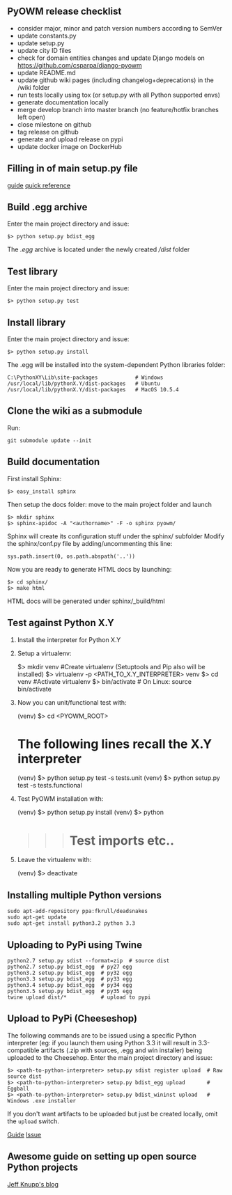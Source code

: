 PyOWM release checklist
-----------------------
* consider major, minor and patch version numbers according to SemVer
* update constants.py
* update setup.py
* update city ID files
* check for domain entities changes and update Django models on https://github.com/csparpa/django-pyowm
* update README.md
* update github wiki pages (including changelog+deprecations) in the /wiki folder
* run tests locally using tox (or setup.py with all Python supported envs)
* generate documentation locally
* merge develop branch into master branch (no feature/hotfix branches left open)
* close milestone on github
* tag release on github
* generate and upload release on pypi
* update docker image on DockerHub


Filling in of main setup.py file
---------------------------------
[guide](https://pythonhosted.org/an_example_pypi_project/setuptools.html)
[quick reference](https://pypi.python.org/pypi?%3Aaction=list_classifiers)

Build .egg archive
------------------
Enter the main project directory and issue:

    $> python setup.py bdist_egg
    
The _.egg_ archive is located under the newly created _/dist_ folder

Test library
------------
Enter the main project directory and issue:

    $> python setup.py test

Install library
---------------
Enter the main project directory and issue:

    $> python setup.py install

The .egg will be installed into the system-dependent Python libraries folder:

    C:\PythonXY\Lib\site-packages            # Windows
    /usr/local/lib/pythonX.Y/dist-packages   # Ubuntu
    /usr/local/lib/pythonX.Y/dist-packages   # MacOS 10.5.4

Clone the wiki as a submodule
-----------------------------
Run:

    git submodule update --init


Build documentation
-------------------
First install Sphinx:

    $> easy_install sphinx

Then setup the docs folder: move to the main project folder and launch

    $> mkdir sphinx
    $> sphinx-apidoc -A "<authorname>" -F -o sphinx pyowm/

Sphinx will create its configuration stuff under the sphinx/ subfolder
Modify the sphinx/conf.py file by adding/uncommenting this line:

    sys.path.insert(0, os.path.abspath('..'))

Now you are ready to generate HTML docs by launching:

    $> cd sphinx/
    $> make html

HTML docs will be generated under sphinx/_build/html


Test against Python X.Y
-----------------------
1. Install the interpreter for Python X.Y
2. Setup a virtualenv:

    $> mkdir venv
    #Create virtualenv (Setuptools and Pip also will be installed)
    $> virtualenv -p <PATH_TO_X.Y_INTERPRETER> venv
    $> cd venv
    #Activate virtualenv
    $> bin/activate    # On Linux: source bin/activate

3. Now you can unit/functional test with:

   (venv) $> cd <PYOWM_ROOT>
   # The following lines recall the X.Y interpreter
   (venv) $> python setup.py test -s tests.unit
   (venv) $> python setup.py test -s tests.functional 

4. Test PyOWM installation with:

   (venv) $> python setup.py install
   (venv) $> python
   >>>  # Test imports etc..

5. Leave the virtualenv with:

   (venv) $> deactivate


Installing multiple Python versions
-----------------------------------
```
sudo apt-add-repository ppa:fkrull/deadsnakes
sudo apt-get update
sudo apt-get install python3.2 python 3.3
```


Uploading to PyPi using Twine
-----------------------------
```
python2.7 setup.py sdist --format=zip  # source dist
python2.7 setup.py bdist_egg  # py27 egg
python3.2 setup.py bdist_egg  # py32 egg
python3.3 setup.py bdist_egg  # py33 egg
python3.4 setup.py bdist_egg  # py34 egg
python3.5 setup.py bdist_egg  # py35 egg
twine upload dist/*           # upload to pypi
```

Upload to PyPi (Cheeseshop)
---------------------------
The following commands are to be issued using a specific Python interpreter (eg: if you launch them using Python 3.3 it will result in 3.3-compatible artifacts (.zip with sources, .egg and win installer) being uploaded to the Cheesehop.
Enter the main project directory and issue:

    $> <path-to-python-interpreter> setup.py sdist register upload  # Raw source dist
    $> <path-to-python-interpreter> setup.py bdist_egg upload       # Eggball
    $> <path-to-python-interpreter> setup.py bdist_wininst upload   # Windows .exe installer

If you don't want artifacts to be uploaded but just be created locally, omit the `upload` switch.

[Guide](http://pythonhosted.org/an_example_pypi_project/setuptools.html#intermezzo-pypirc-file-and-gpg)
[Issue](http://stackoverflow.com/questions/1569315/setup-py-upload-is-failing-with-upload-failed-401-you-must-be-identified-t)

Awesome guide on setting up open source Python projects
-------------------------------------------------------
[Jeff Knupp's blog](http://www.jeffknupp.com/blog/2013/08/16/open-sourcing-a-python-project-the-right-way/)
